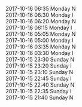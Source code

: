 2017-10-16 06:35 Monday  N  
2017-10-16 06:30 Monday  I  
2017-10-16 06:20 Monday  N  
2017-10-16 06:15 Monday  I  
2017-10-16 05:05 Monday  N  
2017-10-16 05:00 Monday  I  
2017-10-16 03:35 Monday  N  
2017-10-16 03:30 Monday  I  
2017-10-15 23:30 Sunday  N  
2017-10-15 23:20 Sunday  I  
2017-10-15 23:10 Sunday  N  
2017-10-15 22:45 Sunday  I  
2017-10-15 22:40 Sunday  N  
2017-10-15 22:35 Sunday  I  
2017-10-15 21:40 Sunday  N  
